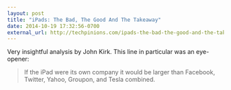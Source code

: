 ```yaml
---
layout: post
title: "iPads: The Bad, The Good And The Takeaway"
date: 2014-10-19 17:32:56-0700
external_url: http://techpinions.com/ipads-the-bad-the-good-and-the-takeaway/35720
---
```


Very insightful analysis by John Kirk. This line in particular was an eye-opener:

> If the iPad were its own company it would be larger than Facebook, Twitter, Yahoo, Groupon, and Tesla combined.